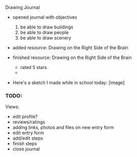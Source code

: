 Drawing Journal

- opened journal with objectives
    1. be able to draw buildings
    2. be able to draw people
    3. be able to draw scenery

- added resource: Drawing on the Right Side of the Brain
- finished resource: Drawing on the Right Side of the Brain
    - rated 5 stars
    -

- Here's a sketch I made while in school today: [image]

### TODO:
Views:

- edit profile?
- reviews/ratings
- adding links, photos and files on new entry form
- edit entry form
- add/edit steps
- finish steps
- close journal
